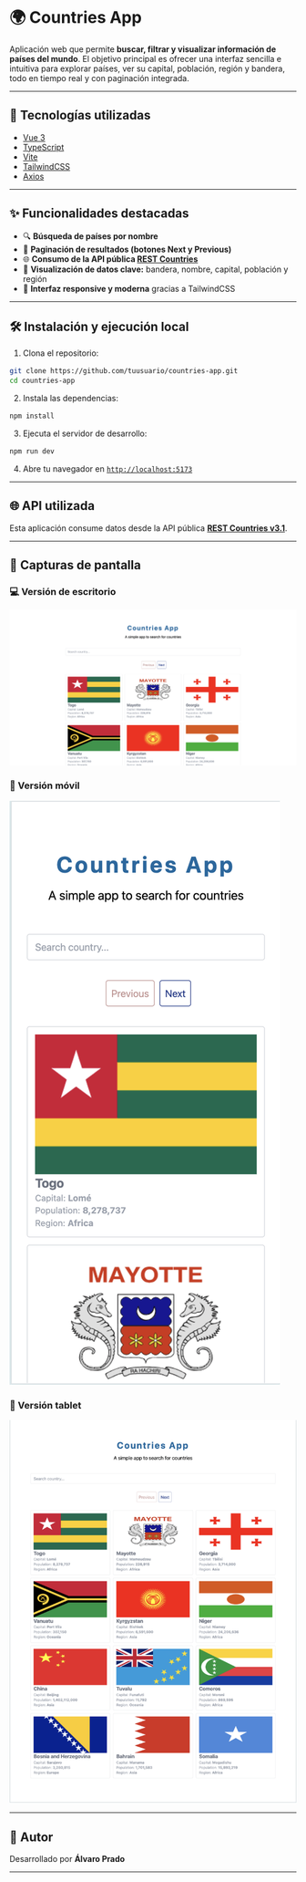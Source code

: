 # 🌍 Countries App

Aplicación web que permite **buscar, filtrar y visualizar información de países del mundo**. El objetivo principal es ofrecer una interfaz sencilla e intuitiva para explorar países, ver su capital, población, región y bandera, todo en tiempo real y con paginación integrada.

---

## 🚀 Tecnologías utilizadas

- [Vue 3](https://vuejs.org/)
- [TypeScript](https://www.typescriptlang.org/)
- [Vite](https://vitejs.dev/)
- [TailwindCSS](https://tailwindcss.com/)
- [Axios](https://axios-http.com/)

---

## ✨ Funcionalidades destacadas

- 🔍 **Búsqueda de países por nombre**
- 📄 **Paginación de resultados (botones Next y Previous)**
- 🌐 **Consumo de la API pública [REST Countries](https://restcountries.com/)**
- 🧭 **Visualización de datos clave:** bandera, nombre, capital, población y región
- 📱 **Interfaz responsive y moderna** gracias a TailwindCSS

---

## 🛠️ Instalación y ejecución local

1. Clona el repositorio:

```bash
git clone https://github.com/tuusuario/countries-app.git
cd countries-app
```

2. Instala las dependencias:

```bash
npm install
```

3. Ejecuta el servidor de desarrollo:

```bash
npm run dev
```

4. Abre tu navegador en [`http://localhost:5173`](http://localhost:5173)

---

## 🌐 API utilizada

Esta aplicación consume datos desde la API pública **[REST Countries v3.1](https://restcountries.com/)**.

---

## 📸 Capturas de pantalla

### 💻 Versión de escritorio

![Versión de escritorio](./screenshots/Image_CountriesApp_Desktop.png)

### 📱 Versión móvil

![Versión móvil](./screenshots/Image_CountriesApp_Mobile.png)

### 📱 Versión tablet

![Versión tablet](./screenshots/Image_CountriesApp_Tablet.png)

---

## 👤 Autor

Desarrollado por **Álvaro Prado**

---
